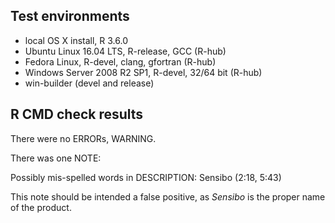 ## Test environments
* local OS X install, R 3.6.0
* Ubuntu Linux 16.04 LTS, R-release, GCC (R-hub)
* Fedora Linux, R-devel, clang, gfortran (R-hub)
* Windows Server 2008 R2 SP1, R-devel, 32/64 bit (R-hub)
* win-builder (devel and release)

## R CMD check results
There were no ERRORs, WARNING.

There was one NOTE:

Possibly mis-spelled words in DESCRIPTION:
  Sensibo (2:18, 5:43)
  
This note should be intended a false positive, as _Sensibo_ is the proper name of the product.